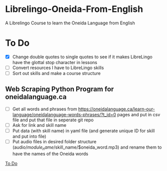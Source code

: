 # Librelingo-Oneida-From-English
A Librelingo Course to learn the Oneida Language from English

# To Do
- [x] Change double quotes to single quotes to see if it makes LibreLingo have the glottal stop character in lessons
- [ ] Convert resources I have to LibreLingo skills
- [ ] Sort out skills and make a course structure

## Web Scraping Python Program for oneidalanguage.ca
- [ ] Get all words and phrases from https://oneidalanguage.ca/learn-our-language/oneidalanguage-words-phrases/?t_id=0 pages and put in csv file and put that file in seperate git repo
- [ ] Ask for link and skill name
- [ ] Put data (with skill name) in yaml file (and generate unique ID for skill and put into file)
- [ ] Put audio files in desired folder structure (audio/$module_name/$skill_name/$oneida_word.mp3) and rename them to have the names of the Oneida words

[To Do](TODO.md)
